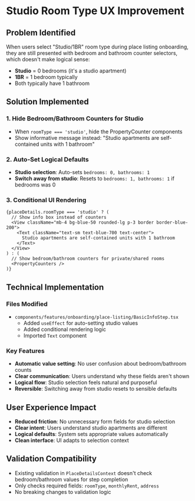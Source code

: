 # Studio Room Type UX Improvement

## Problem Identified
When users select "Studio/1BR" room type during place listing onboarding, they are still presented with bedroom and bathroom counter selectors, which doesn't make logical sense:
- **Studio** = 0 bedrooms (it's a studio apartment)
- **1BR** = 1 bedroom typically
- Both typically have 1 bathroom

## Solution Implemented

### 1. Hide Bedroom/Bathroom Counters for Studio
- When `roomType === 'studio'`, hide the PropertyCounter components
- Show informative message instead: "Studio apartments are self-contained units with 1 bathroom"

### 2. Auto-Set Logical Defaults
- **Studio selection**: Auto-sets `bedrooms: 0, bathrooms: 1`
- **Switch away from studio**: Resets to `bedrooms: 1, bathrooms: 1` if bedrooms was 0

### 3. Conditional UI Rendering
```tsx
{placeDetails.roomType === 'studio' ? (
  // Show info box instead of counters
  <View className="mb-4 bg-blue-50 rounded-lg p-3 border border-blue-200">
    <Text className="text-sm text-blue-700 text-center">
      Studio apartments are self-contained units with 1 bathroom
    </Text>
  </View>
) : (
  // Show bedroom/bathroom counters for private/shared rooms
  <PropertyCounters />
)}
```

## Technical Implementation

### Files Modified
- `components/features/onboarding/place-listing/BasicInfoStep.tsx`
  - Added `useEffect` for auto-setting studio values
  - Added conditional rendering logic
  - Imported `Text` component

### Key Features
- **Automatic value setting**: No user confusion about bedroom/bathroom counts
- **Clear communication**: Users understand why these fields aren't shown
- **Logical flow**: Studio selection feels natural and purposeful
- **Reversible**: Switching away from studio resets to sensible defaults

## User Experience Impact
- **Reduced friction**: No unnecessary form fields for studio selection
- **Clear intent**: Users understand studio apartments are different
- **Logical defaults**: System sets appropriate values automatically
- **Clean interface**: UI adapts to selection context

## Validation Compatibility
- Existing validation in `PlaceDetailsContext` doesn't check bedroom/bathroom values for step completion
- Only checks required fields: `roomType`, `monthlyRent`, `address`
- No breaking changes to validation logic 
